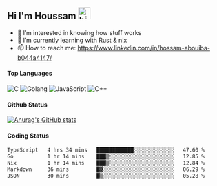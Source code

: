 ## Hi I'm Houssam <img src="https://user-images.githubusercontent.com/1303154/88677602-1635ba80-d120-11ea-84d8-d263ba5fc3c0.gif" width="28px" alt="hi">

- 👀 I’m interested in knowing how stuff works
- 🔭 I’m currently learning with Rust & nix
- 📫 How to reach me: https://www.linkedin.com/in/hossam-abouiba-b044a4147/

#### Top Languages

![C](https://img.shields.io/badge/c-%2300599C.svg?style=for-the-badge&logo=c&logoColor=white)
![Golang](https://img.shields.io/badge/go-blue?style=for-the-badge&logo=Goland)
![JavaScript](https://img.shields.io/badge/javascript-%23323330.svg?style=for-the-badge&logo=javascript&logoColor=%23F7DF1E)
![C++](https://img.shields.io/badge/C%2B%2B-blue?style=for-the-badge&logo=C%2B%2B)


#### Github Status
[![Anurag's GitHub stats](https://github-readme-stats.vercel.app/api?username=0xhoussam&theme=tokyonight)](https://github.com/anuraghazra/github-readme-stats)

#### Coding Status
<!--START_SECTION:waka-->

```txt
TypeScript   4 hrs 34 mins   ████████████░░░░░░░░░░░░░   47.60 %
Go           1 hr 14 mins    ███▒░░░░░░░░░░░░░░░░░░░░░   12.85 %
Nix          1 hr 14 mins    ███▒░░░░░░░░░░░░░░░░░░░░░   12.84 %
Markdown     36 mins         █▓░░░░░░░░░░░░░░░░░░░░░░░   06.29 %
JSON         30 mins         █▒░░░░░░░░░░░░░░░░░░░░░░░   05.28 %
```

<!--END_SECTION:waka-->
